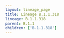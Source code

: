 ```yaml
---
layout: lineage_page
title: Lineage B.1.1.318
lineage: B.1.1.318
parent: B.1.1
children: ['B.1.1.318']
---
```

